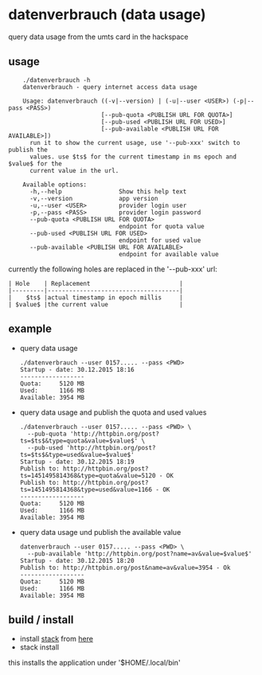 # datenverbrauch (data usage)

query data usage from the umts card in the hackspace


## usage

        ./datenverbrauch -h
        datenverbrauch - query internet access data usage

        Usage: datenverbrauch ((-v|--version) | (-u|--user <USER>) (-p|--pass <PASS>)
                              [--pub-quota <PUBLISH URL FOR QUOTA>]
                              [--pub-used <PUBLISH URL FOR USED>]
                              [--pub-available <PUBLISH URL FOR AVAILABLE>])
          run it to show the current usage, use '--pub-xxx' switch to publish the
          values. use $ts$ for the current timestamp in ms epoch and $value$ for the
          current value in the url.

        Available options:
          -h,--help                Show this help text
          -v,--version             app version
          -u,--user <USER>         provider login user
          -p,--pass <PASS>         provider login password
          --pub-quota <PUBLISH URL FOR QUOTA>
                                   endpoint for quota value
          --pub-used <PUBLISH URL FOR USED>
                                   endpoint for used value
          --pub-available <PUBLISH URL FOR AVAILABLE>
                                   endpoint for available value


currently the following holes are replaced in the '--pub-xxx' url:

    | Hole    | Replacement                         |
    |---------|-------------------------------------|
    |    $ts$ |actual timestamp in epoch millis     |
    | $value$ |the current value                    |


## example

  * query data usage

        ./datenverbrauch --user 0157..... --pass <PWD>
        Startup - date: 30.12.2015 18:16
        ------------------
        Quota:     5120 MB
        Used:      1166 MB
        Available: 3954 MB



  * query data usage and publish the quota and used values

        ./datenverbrauch --user 0157..... --pass <PWD> \
          --pub-quota 'http://httpbin.org/post?ts=$ts$&type=quota&value=$value$' \
          --pub-used 'http://httpbin.org/post?ts=$ts$&type=used&value=$value$'
        Startup - date: 30.12.2015 18:19
        Publish to: http://httpbin.org/post?ts=1451495814368&type=quota&value=5120 - OK
        Publish to: http://httpbin.org/post?ts=1451495814368&type=used&value=1166 - OK
        ------------------
        Quota:     5120 MB
        Used:      1166 MB
        Available: 3954 MB


  * query data usage und publish the available value

        datenverbrauch --user 0157..... --pass <PWD> \
          --pub-available 'http://httpbin.org/post?name=av&value=$value$'
        Startup - date: 30.12.2015 18:20
        Publish to: http://httpbin.org/post&name=av&value=3954 - Ok
        ------------------
        Quota:     5120 MB
        Used:      1166 MB
        Available: 3954 MB
          


## build / install

 * install [stack](https://www.stackage.org/) from [here](https://github.com/commercialhaskell/stack/blob/master/doc/install_and_upgrade.md)
 * stack install

this installs the application under '$HOME/.local/bin'

